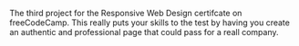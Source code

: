 The third project for the Responsive Web Design certifcate on freeCodeCamp. This really puts your skills to the test by having you create an authentic and professional page that could pass for a reall company.
